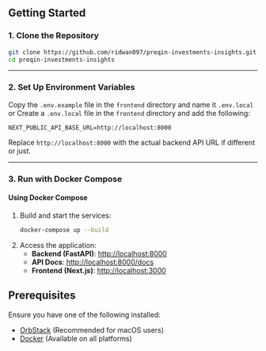 ## Getting Started

### **1. Clone the Repository**

```bash
git clone https://github.com/ridwan097/preqin-investments-insights.git
cd preqin-investments-insights
```

---

### **2. Set Up Environment Variables**

Copy the `.env.example` file in the `frontend` directory and name it `.env.local` or Create a `.env.local` file in the `frontend` directory and add the following:

```env
NEXT_PUBLIC_API_BASE_URL=http://localhost:8000
```

Replace `http://localhost:8000` with the actual backend API URL if different or just.

---

### **3. Run with Docker Compose**

#### **Using Docker Compose**

1. Build and start the services:
   ```bash
   docker-compose up --build
   ```
2. Access the application:
   - **Backend (FastAPI)**: [http://localhost:8000](http://localhost:8000)
   - **API Docs**: [http://localhost:8000/docs](http://localhost:8000/docs)
   - **Frontend (Next.js)**: [http://localhost:3000](http://localhost:3000)

## Prerequisites

Ensure you have one of the following installed:

- [OrbStack](https://orbstack.dev/) (Recommended for macOS users)
- [Docker](https://www.docker.com/) (Available on all platforms)
